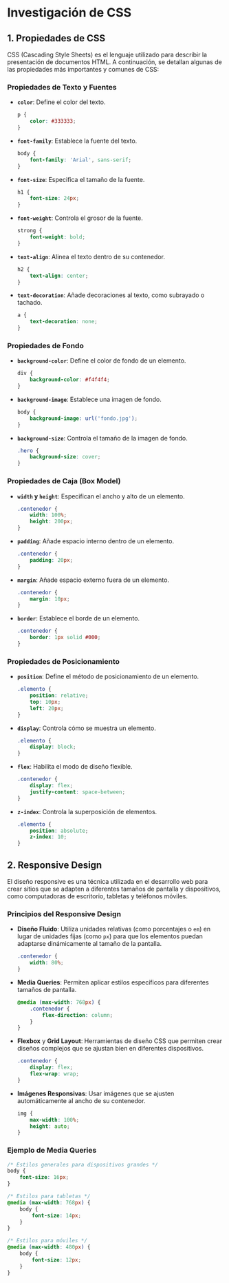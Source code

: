 
# Investigación de CSS

## 1. Propiedades de CSS

CSS (Cascading Style Sheets) es el lenguaje utilizado para describir la presentación de documentos HTML. A continuación, se detallan algunas de las propiedades más importantes y comunes de CSS:

### Propiedades de Texto y Fuentes

- **`color`**: Define el color del texto.
  ```css
  p {
      color: #333333;
  }
  ```

- **`font-family`**: Establece la fuente del texto.
  ```css
  body {
      font-family: 'Arial', sans-serif;
  }
  ```

- **`font-size`**: Especifica el tamaño de la fuente.
  ```css
  h1 {
      font-size: 24px;
  }
  ```

- **`font-weight`**: Controla el grosor de la fuente.
  ```css
  strong {
      font-weight: bold;
  }
  ```

- **`text-align`**: Alinea el texto dentro de su contenedor.
  ```css
  h2 {
      text-align: center;
  }
  ```

- **`text-decoration`**: Añade decoraciones al texto, como subrayado o tachado.
  ```css
  a {
      text-decoration: none;
  }
  ```

### Propiedades de Fondo

- **`background-color`**: Define el color de fondo de un elemento.
  ```css
  div {
      background-color: #f4f4f4;
  }
  ```

- **`background-image`**: Establece una imagen de fondo.
  ```css
  body {
      background-image: url('fondo.jpg');
  }
  ```

- **`background-size`**: Controla el tamaño de la imagen de fondo.
  ```css
  .hero {
      background-size: cover;
  }
  ```

### Propiedades de Caja (Box Model)

- **`width` y `height`**: Especifican el ancho y alto de un elemento.
  ```css
  .contenedor {
      width: 100%;
      height: 200px;
  }
  ```

- **`padding`**: Añade espacio interno dentro de un elemento.
  ```css
  .contenedor {
      padding: 20px;
  }
  ```

- **`margin`**: Añade espacio externo fuera de un elemento.
  ```css
  .contenedor {
      margin: 10px;
  }
  ```

- **`border`**: Establece el borde de un elemento.
  ```css
  .contenedor {
      border: 1px solid #000;
  }
  ```

### Propiedades de Posicionamiento

- **`position`**: Define el método de posicionamiento de un elemento.
  ```css
  .elemento {
      position: relative;
      top: 10px;
      left: 20px;
  }
  ```

- **`display`**: Controla cómo se muestra un elemento.
  ```css
  .elemento {
      display: block;
  }
  ```

- **`flex`**: Habilita el modo de diseño flexible.
  ```css
  .contenedor {
      display: flex;
      justify-content: space-between;
  }
  ```

- **`z-index`**: Controla la superposición de elementos.
  ```css
  .elemento {
      position: absolute;
      z-index: 10;
  }
  ```

## 2. Responsive Design

El diseño responsive es una técnica utilizada en el desarrollo web para crear sitios que se adapten a diferentes tamaños de pantalla y dispositivos, como computadoras de escritorio, tabletas y teléfonos móviles.

### Principios del Responsive Design

- **Diseño Fluido**: Utiliza unidades relativas (como porcentajes o `em`) en lugar de unidades fijas (como `px`) para que los elementos puedan adaptarse dinámicamente al tamaño de la pantalla.
  ```css
  .contenedor {
      width: 80%;
  }
  ```

- **Media Queries**: Permiten aplicar estilos específicos para diferentes tamaños de pantalla.
  ```css
  @media (max-width: 768px) {
      .contenedor {
          flex-direction: column;
      }
  }
  ```

- **Flexbox** y **Grid Layout**: Herramientas de diseño CSS que permiten crear diseños complejos que se ajustan bien en diferentes dispositivos.
  ```css
  .contenedor {
      display: flex;
      flex-wrap: wrap;
  }
  ```

- **Imágenes Responsivas**: Usar imágenes que se ajusten automáticamente al ancho de su contenedor.
  ```css
  img {
      max-width: 100%;
      height: auto;
  }
  ```

### Ejemplo de Media Queries

```css
/* Estilos generales para dispositivos grandes */
body {
    font-size: 16px;
}

/* Estilos para tabletas */
@media (max-width: 768px) {
    body {
        font-size: 14px;
    }
}

/* Estilos para móviles */
@media (max-width: 480px) {
    body {
        font-size: 12px;
    }
}
```